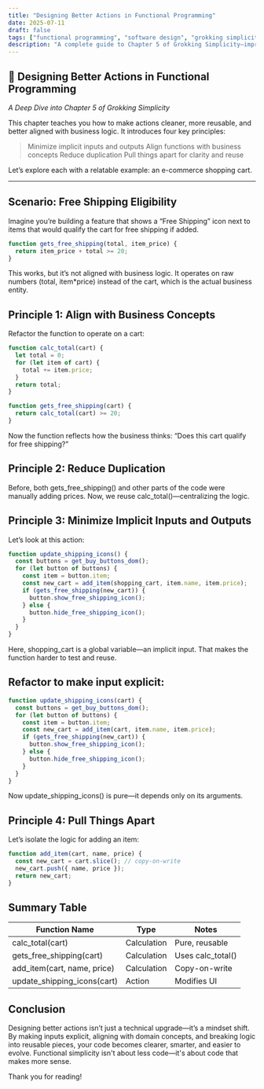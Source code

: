 ```yaml
---
title: "Designing Better Actions in Functional Programming"
date: 2025-07-11
draft: false
tags: ["functional programming", "software design", "grokking simplicity"]
description: "A complete guide to Chapter 5 of Grokking Simplicity—improving the design of actions for cleaner, more maintainable code."
---
```


## 🧠 Designing Better Actions in Functional Programming

_A Deep Dive into Chapter 5 of Grokking Simplicity_

This chapter teaches you how to make actions cleaner, more reusable, and better aligned with business logic. It introduces four key principles:

> Minimize implicit inputs and outputs
> Align functions with business concepts
> Reduce duplication
> Pull things apart for clarity and reuse

Let’s explore each with a relatable example: an e-commerce shopping cart.

---

## Scenario: Free Shipping Eligibility

Imagine you’re building a feature that shows a “Free Shipping” icon next to items that would qualify the cart for free shipping if added.

```javascript
function gets_free_shipping(total, item_price) {
  return item_price + total >= 20;
}
```

This works, but it’s not aligned with business logic. It operates on raw numbers (total, item\*price) instead of the cart, which is the actual business entity.

## Principle 1: Align with Business Concepts

Refactor the function to operate on a cart:

```javascript
function calc_total(cart) {
  let total = 0;
  for (let item of cart) {
    total += item.price;
  }
  return total;
}

function gets_free_shipping(cart) {
  return calc_total(cart) >= 20;
}
```

Now the function reflects how the business thinks: “Does this cart qualify for free shipping?”

## Principle 2: Reduce Duplication

Before, both gets_free_shipping() and other parts of the code were manually adding prices. Now, we reuse calc_total()—centralizing the logic.

## Principle 3: Minimize Implicit Inputs and Outputs

Let’s look at this action:

```javascript
function update_shipping_icons() {
  const buttons = get_buy_buttons_dom();
  for (let button of buttons) {
    const item = button.item;
    const new_cart = add_item(shopping_cart, item.name, item.price);
    if (gets_free_shipping(new_cart)) {
      button.show_free_shipping_icon();
    } else {
      button.hide_free_shipping_icon();
    }
  }
}
```

Here, shopping_cart is a global variable—an implicit input. That makes the function harder to test and reuse.

## Refactor to make input explicit:

```javascript
function update_shipping_icons(cart) {
  const buttons = get_buy_buttons_dom();
  for (let button of buttons) {
    const item = button.item;
    const new_cart = add_item(cart, item.name, item.price);
    if (gets_free_shipping(new_cart)) {
      button.show_free_shipping_icon();
    } else {
      button.hide_free_shipping_icon();
    }
  }
}
```

Now update_shipping_icons() is pure—it depends only on its arguments.

## Principle 4: Pull Things Apart

Let’s isolate the logic for adding an item:

```javascript
function add_item(cart, name, price) {
  const new_cart = cart.slice(); // copy-on-write
  new_cart.push({ name, price });
  return new_cart;
}
```

## Summary Table

| Function Name               | Type        | Notes             |
| --------------------------- | ----------- | ----------------- |
| calc_total(cart)            | Calculation | Pure, reusable    |
| gets_free_shipping(cart)    | Calculation | Uses calc_total() |
| add_item(cart, name, price) | Calculation | Copy-on-write     |
| update_shipping_icons(cart) | Action      | Modifies UI       |

## Conclusion

Designing better actions isn’t just a technical upgrade—it’s a mindset shift. By making inputs explicit, aligning with domain concepts, and breaking logic into reusable pieces, your code becomes clearer, smarter, and easier to evolve. Functional simplicity isn't about less code—it's about code that makes more sense.

Thank you for reading!
